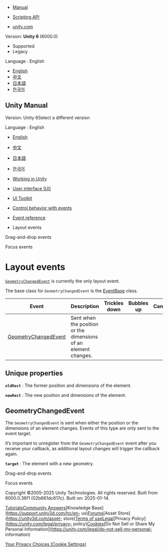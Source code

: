 [](https://docs.unity3d.com)

  * [Manual](../Manual/index.html)
  * [Scripting API](../ScriptReference/index.html)

  * [unity.com](https://unity.com/)

Version: **Unity 6** (6000.0)

  * Supported
  * Legacy

Language : English

  * [English](/Manual/UIE-Layout-Events.html)
  * [中文](/cn/current/Manual/UIE-Layout-Events.html)
  * [日本語](/ja/current/Manual/UIE-Layout-Events.html)
  * [한국어](/kr/current/Manual/UIE-Layout-Events.html)

[](https://docs.unity3d.com)

## Unity Manual

Version: Unity 6Select a different version

Language : English

  * [English](/Manual/UIE-Layout-Events.html)
  * [中文](/cn/current/Manual/UIE-Layout-Events.html)
  * [日本語](/ja/current/Manual/UIE-Layout-Events.html)
  * [한국어](/kr/current/Manual/UIE-Layout-Events.html)

  * [Working in Unity](working-in-unity.html)
  * [User interface (UI)](UIToolkits.html)
  * [UI Toolkit](UIElements.html)
  * [Control behavior with events](UIE-Events.html)
  * [Event reference](UIE-Events-Reference.html)
  * Layout events

[](UIE-Drag-Events.html)

Drag-and-drop events

[](UIE-Focus-Events.html)

Focus events

# Layout events

[`GeometryChangedEvent`](../ScriptReference/UIElements.GeometryChangedEvent.html)
is currently the only layout event.

The base class for `GeometryChangedEvent` is the
[EventBase](../ScriptReference/UIElements.EventBase.html) class.

**Event** | **Description** | **Trickles down** | **Bubbles up** | **Cancellable**  
---|---|---|---|---  
[GeometryChangedEvent](../ScriptReference/UIElements.GeometryChangedEvent.html) | Sent when the position or the dimensions of an element changes. |  |  |   
  
## Unique properties

**`oldRect`** : The former position and dimensions of the element.

**`newRect`** : The new position and dimensions of the element.

## GeometryChangedEvent

The `GeometryChangedEvent` is sent when either the position or the dimensions
of an element changes. Events of this type are only sent to the event target.

It’s important to unregister from the `GeometryChangedEvent` event after you
receive your callback, as additional layout changes will trigger the callback
again.

**`target`** : The element with a new geometry.

[](UIE-Drag-Events.html)

Drag-and-drop events

[](UIE-Focus-Events.html)

Focus events

Copyright ©2005-2025 Unity Technologies. All rights reserved. Built from
6000.0.36f1 (02b661dc617c). Built on: 2025-01-14.

[Tutorials](https://learn.unity.com/)[Community
Answers](https://answers.unity3d.com)[Knowledge
Base](https://support.unity3d.com/hc/en-
us)[Forums](https://forum.unity3d.com)[Asset Store](https://unity3d.com/asset-
store)[Terms of
use](https://docs.unity3d.com/Manual/TermsOfUse.html)[Legal](https://unity.com/legal)[Privacy
Policy](https://unity.com/legal/privacy-
policy)[Cookies](https://unity.com/legal/cookie-policy)[Do Not Sell or Share
My Personal Information](https://unity.com/legal/do-not-sell-my-personal-
information)

[Your Privacy Choices (Cookie Settings)](javascript:void\(0\);)

